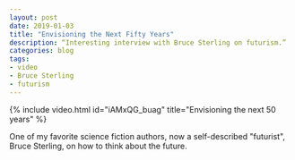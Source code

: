 ```yaml
---
layout: post
date: 2019-01-03
title: "Envisioning the Next Fifty Years"
description: “Interesting interview with Bruce Sterling on futurism.”
categories: blog
tags:
- video
- Bruce Sterling
- futurism
---
```


{% include video.html id="iAMxQG_buag" title="Envisioning the next 50 years" %}

One of my favorite science fiction authors, now a self-described "futurist", Bruce Sterling, on how to think about the future.
